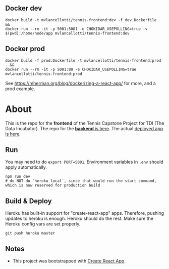 ## Docker dev

    docker build -t mvlancellotti/tennis-frontend:dev -f dev.Dockerfile . &&
    docker run --rm -it -p 5001:5001 -e CHOKIDAR_USEPOLLING=true -v $(pwd):/home/node/app mvlancellotti/tennis-frontend:dev

## Docker prod

    docker build -f prod.Dockerfile -t mvlancellotti/tennis-frontend:prod . &&
    docker run --rm -it -p 5001:80 -e CHOKIDAR_USEPOLLING=true mvlancellotti/tennis-frontend:prod



See <https://mherman.org/blog/dockerizing-a-react-app/> for more, and a prod example.


# About
This is the repo for the **frontend** of the Tennis Capstone Project for TDI (The Data Incubator).  The repo for the [**backend** is here](https://github.com/MareoRaft/tennis-backend-tdi).  The actual [deployed app is here](https://tennis-frontend-tdi.herokuapp.com).


## Run
You may need to do `export PORT=5001`.  Environment variables in `.env` should apply automatically.

    npm run dev
    # do NOT do `heroku local`, since that would run the start command, which is now reserved for production build



## Build & Deploy
Heroku has built-in support for "create-react-app" apps.  Therefore, pushing updates to heroku is enough.  Heroku should do the rest.  Make sure the Heroku config vars are set properly.

	git push heroku master



## Notes

  * This project was bootstrapped with [Create React App](https://github.com/facebook/create-react-app).
